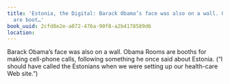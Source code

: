 ```yaml
---
title: 'Estonia, the Digital: Barack Obama’s face was also on a wall. Obama Rooms
  are boot…'
book_uuid: 2cfd8e2e-a072-476a-90f8-a2b4178589d6
location: 
---
```


Barack Obama’s face was also on a wall. Obama Rooms are booths for making
cell-phone calls, following something he once said about Estonia. (“I
should have called the Estonians when we were setting up our health-care
Web site.”)
